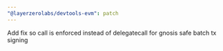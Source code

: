 ```yaml
---
"@layerzerolabs/devtools-evm": patch
---
```


Add fix so call is enforced instead of delegatecall for gnosis safe batch tx signing
